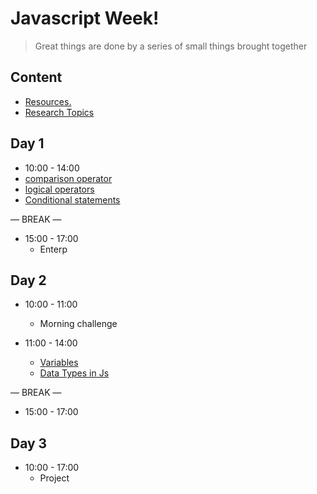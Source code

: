 
# Javascript  Week!

> Great things are done by a series of small things brought together

  

## Content

  


- [Resources.](./resources.md)
- [Research Topics](./research-topics.md)

  

  

## Day 1

  

- 10:00 - 14:00
 - [comparison  operator](./operators.md)
 - [logical operators](./operators.md)
 - [Conditional statements](./operators.md)

— BREAK —

- 15:00 - 17:00
  - Enterp



## Day 2
 
- 10:00 - 11:00
  -  Morning challenge 
 
- 11:00 - 14:00
  - [Variables](./variablesandConstant.md) 
  - [Data Types in Js](./datatypes.md)

— BREAK —
- 15:00 - 17:00


## Day 3
 
- 10:00 - 17:00
  - Project 






